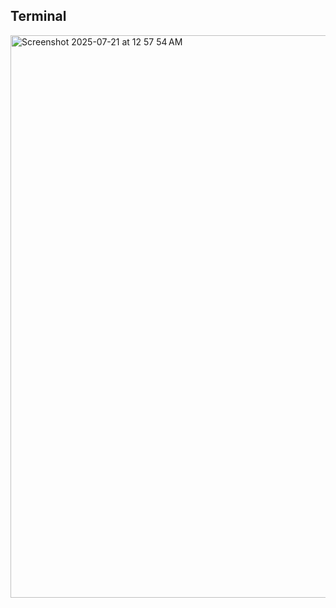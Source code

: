 ## Terminal 

<img width="1440" height="900" alt="Screenshot 2025-07-21 at 12 57 54 AM" src="https://github.com/user-attachments/assets/d517a145-268c-4065-9cd1-ec68e16361a9" />
